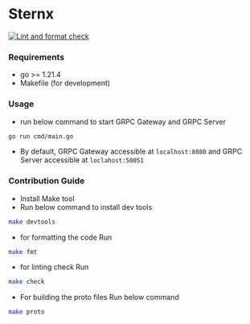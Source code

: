 # Sternx

[![Lint and format check](https://github.com/amirvalhalla/sternx/actions/workflows/linting.yml/badge.svg?branch=main)](https://github.com/amirvalhalla/sternx/actions/workflows/linting.yml)

### Requirements
- go >= 1.21.4
- Makefile (for development)

### Usage

- run below command to start GRPC Gateway and GRPC Server
```bash
go run cmd/main.go
```
- By default, GRPC Gateway accessible at `localhost:8080` and GRPC Server accessible at
`loclahost:50051`

### Contribution Guide
- Install Make tool
- Run below command to install dev tools
```bash
make devtools
```
- for formatting the code Run
```bash
make fmt
```
- for linting check Run
```bash
make check
```
- For building the proto files Run below command
```bash
make proto
```
